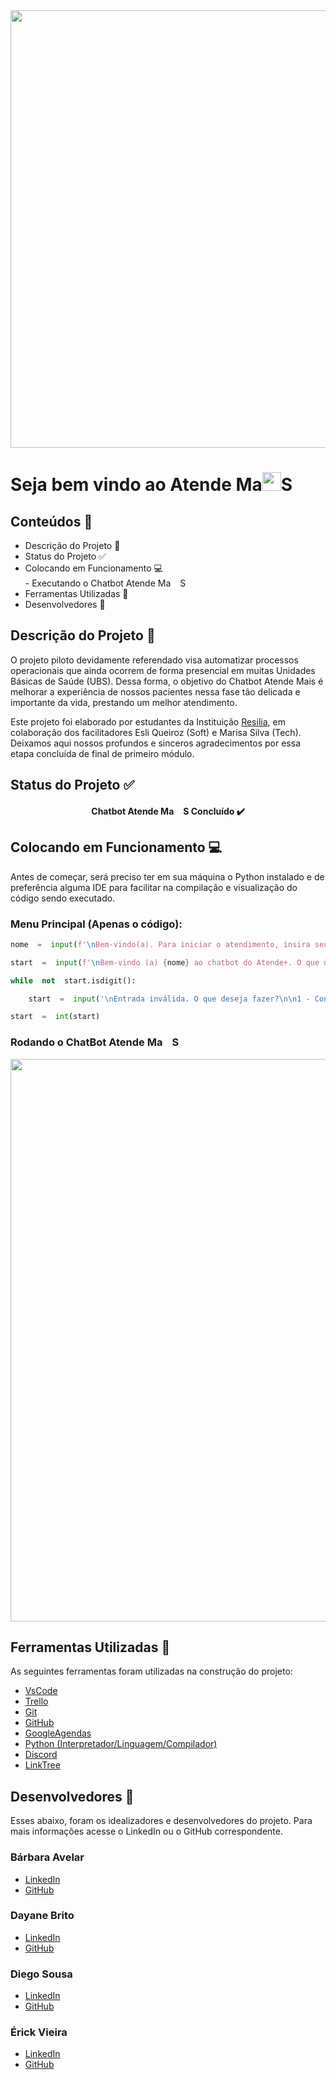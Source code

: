  <div align="center">
<img src = "https://i.pinimg.com/564x/3d/74/e5/3d74e5eedf6ac78dcea978aaa1917863.jpg"
width="700px"/>
</div>

# <div>Seja bem vindo ao Atende Ma<img src="https://emojipedia-us.s3.dualstack.us-west-1.amazonaws.com/thumbs/72/google/80/heavy-plus-sign_2795.png" width= "30px">S</div> 


## Conteúdos 📄
- Descrição do Projeto 📝
- Status do Projeto ✅
- Colocando em Funcionamento 💻
	<div>- Executando o Chatbot Atende Ma<img src="https://emojipedia-us.s3.dualstack.us-west-1.amazonaws.com/thumbs/72/google/80/heavy-plus-sign_2795.png" width= "15px">S</div>
- Ferramentas Utilizadas 🔧
- Desenvolvedores 💖

## Descrição do Projeto 📝
O projeto piloto devidamente referendado visa automatizar processos operacionais que ainda ocorrem de forma presencial em muitas Unidades Básicas de Saúde (UBS). Dessa forma, o objetivo do Chatbot Atende Mais é melhorar a experiência de nossos pacientes nessa fase tão delicada e importante da vida, prestando um melhor atendimento.

Este projeto foi elaborado por estudantes da Instituição [Resilia](https://www.resilia.work/), em colaboração dos facilitadores Esli Queiroz (Soft) e Marisa Silva (Tech). Deixamos aqui nossos profundos e sinceros agradecimentos por essa etapa concluída de final de primeiro módulo. 
## Status do Projeto  ✅
 
  <div><h4 align="center"> Chatbot Atende Ma<img src="https://emojipedia-us.s3.dualstack.us-west-1.amazonaws.com/thumbs/72/google/80/heavy-plus-sign_2795.png" width= "15px">S Concluído ✔️ </h4></div>

## Colocando em Funcionamento 💻
Antes de começar, será preciso ter em sua máquina o Python instalado e de preferência alguma IDE para facilitar na compilação e visualização do código sendo executado.

### Menu Principal (Apenas o código):
```python
nome  =  input(f'\nBem-vindo(a). Para iniciar o atendimento, insira seu nome: ')

start  =  input(f'\nBem-vindo (a) {nome} ao chatbot do Atende+. O que deseja fazer?\n\n1 - Consultas \n2 - Exames \n3 - Resultados \n4 - Informações \n5 - Encerrar atendimento\n\nDigite aqui: ')

while  not  start.isdigit():

	start  =  input('\nEntrada inválida. O que deseja fazer?\n\n1 - Consultas \n2 - Exames \n3 - Resultados \n4 - Informações \n5 - Encerrar atendimento\n\nDigite aqui: ')

start  =  int(start)
```
### <div>Rodando o ChatBot Atende Ma<img src="https://emojipedia-us.s3.dualstack.us-west-1.amazonaws.com/thumbs/72/google/80/heavy-plus-sign_2795.png" width= "15px">S</div>
 
 <div align="center">
<img src = "https://i.pinimg.com/564x/f3/fb/a7/f3fba7dd922a916c303481a2d701d77e.jpg"
width="900px"/>
</div>

## Ferramentas Utilizadas 🔧
As seguintes ferramentas foram utilizadas na construção do projeto: 
- [VsCode](https://code.visualstudio.com)
- [Trello](https://trello.com/home)
- [Git](https://git-scm.com)
- [GitHub](https://github.com)
- [GoogleAgendas](https://www.google.com/intl/pt-BR/calendar/about/)
- [Python (Interpretador/Linguagem/Compilador)](https://www.python.org)
- [Discord](https://discord.com)
- [LinkTree](https://linktr.ee)


## Desenvolvedores 💖
Esses abaixo, foram os idealizadores e desenvolvedores do projeto. Para mais informações acesse o LinkedIn ou o GitHub correspondente.
### Bárbara Avelar
- [LinkedIn](https://www.linkedin.com/in/barbara-avelar/)
- [GitHub](https://github.com/barbaraavs)
### Dayane Brito
- [LinkedIn](https://www.linkedin.com/in/dayane-brito-15a238204/)
- [GitHub](https://github.com/DayBrito)
### Diego Sousa
- [LinkedIn](https://www.linkedin.com/in/diego-sousa-ferreira-b9641b242/)
- [GitHub](https://github.com/D20go)
### Érick Vieira
- [LinkedIn](https://www.linkedin.com/in/erick-vieira-data-analytics/)
- [GitHub](https://github.com/XxMeckxX)
